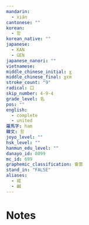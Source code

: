 ```yaml
---
mandarin:
  - xián
cantonese: ""
korean:
  - 함
korean_native: ""
japanese:
  - KAN
  - GEN
japanese_nanori: ""
vietnamese:
middle_chinese_initial: ɣ
middle_chinese_final: ɣɛm
stroke_count: "9"
radical: 口
skip_number: 4-9-4
grade_level: 名
pos: ""
english:
  - complete
  - united
羅馬字: ham
韓文: 함
joyo_level: ""
hsk_level: ""
hanmun_edu_level: ""
danayo_id: 8099
mc_id: 699
graphemic_classification: 會意
stand_in: "FALSE"
aliases:
  - 咸
  - 鹹
---
```


# Notes
